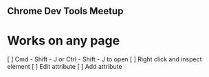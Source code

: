 Chrome Dev Tools Meetup
-----------------------

# Works on any page
[ ] Cmd - Shift - J or Ctrl - Shift - J to open
[ ] Right click and inspect element
  [ ] Edit attribute
  [ ] Add attribute
